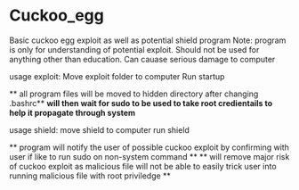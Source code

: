 # Cuckoo_egg
Basic cuckoo egg exploit as well as potential shield program
Note: program is only for understanding of potential exploit. Should not be used for anything other than education. Can cauase serious damage to computer

usage exploit:
Move exploit folder to computer
Run startup

** all program files will be moved to hidden directory after changing .bashrc**
**will then wait for sudo to be used to take root credientails to help it propagate through system**


usage shield:
  move shield to computer
  run shield
  
  ** program will notify the user of possible cuckoo exploit by confirming with user if 
     like to run sudo on non-system command **
  ** will remove major risk of cuckoo exploit as malicious file will not be able to easily trick user into running malicious file with root priviledge **
